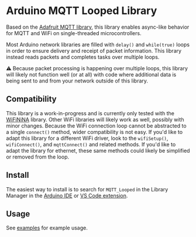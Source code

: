 # Arduino MQTT Looped Library

Based on the [Adafruit MQTT library](https://github.com/adafruit/Adafruit_MQTT_Library), this
library enables async-like behavior for MQTT and WiFi on single-threaded microcontrollers.

Most Arduino network libraries are filled with `delay()` and `while(true)` loops in order to
ensure delivery and receipt of packet information. This library instead reads packets and
completes tasks over multiple loops.

:warning: Because packet processing is happening over multiple loops, this library will likely
not function well (or at all) with code where additional data is being sent to and from your
network outside of this library.

## Compatibility

This library is a work-in-progress and is currently only tested with the
[WiFiNiNA](https://www.arduino.cc/reference/en/libraries/wifinina/) library. Other WiFi libraries
will likely work as well, possibly with minor changes. Because the WiFi connection loop cannot
be abstracted to a single `connect()` method, wider compatibility is not easy. If you'd like to
adapt this library for a different WiFi driver, look to the `wifiSetup()`, `wifiConnect()`, and
`mqttConnect()` and related methods. If you'd like to adapt the library for ethernet, these same
methods could likely be simplified or removed from the loop.

## Install

The easiest way to install is to search for `MQTT_Looped` in the Library Manager in the [Arduino IDE](https://www.arduino.cc/en/software) or [VS Code extension](https://marketplace.visualstudio.com/items?itemName=vsciot-vscode.vscode-arduino).

## Usage

See [examples](./examples/basic/basic.ino) for example usage.
